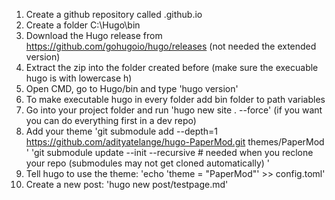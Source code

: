 1. Create a github repository called <github-username>.github.io
2. Create a folder C:\Hugo\bin
3. Download the Hugo release from https://github.com/gohugoio/hugo/releases (not needed the extended version)
4. Extract the zip into the folder created before (make sure the execuable hugo is with lowercase h)
5. Open CMD, go to Hugo/bin and type 'hugo version'
6. To make executable hugo in every folder add bin folder to path variables
7. Go into your project folder and run 'hugo new site . --force' (if you want you can do everything first in a
dev repo)
8. Add your theme 'git submodule add --depth=1 https://github.com/adityatelange/hugo-PaperMod.git themes/PaperMod
' 'git submodule update --init --recursive # needed when you reclone your repo (submodules may not get cloned automatically)
'
9. Tell hugo to use the theme: 'echo 'theme = "PaperMod"' >> config.toml'
10. Create a new post: 'hugo new post/testpage.md'
